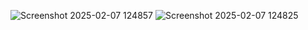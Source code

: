 ![Screenshot 2025-02-07 124857](https://github.com/user-attachments/assets/bbcaf272-7ae6-48f1-b7c9-69d6ff2f2860)
![Screenshot 2025-02-07 124825](https://github.com/user-attachments/assets/205bf45f-a751-49fb-826e-d5388e7dbc47)
